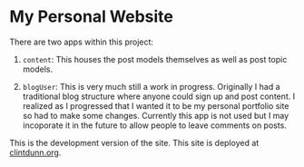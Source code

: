 # My Personal Website

There are two apps within this project:
1. `content`:
   This houses the post models themselves as well as post topic models.

2. `blogUser`:
   This is very much still a work in progress. Originally I had a traditional
   blog structure where anyone could sign up and post content. I realized as
   I progressed that I wanted it to be my personal portfolio site so had
   to make some changes. Currently this app is not used but I may
   incoporate it in the future to allow people to leave comments on posts.


This is the development version of the site. This site is deployed at
[clintdunn.org](https://clintdunn.org).
